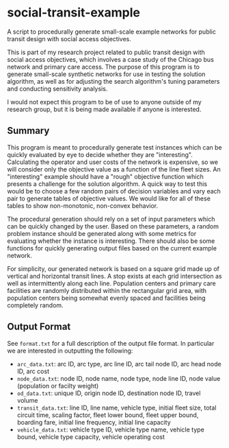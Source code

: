 # social-transit-example

A script to procedurally generate small-scale example networks for public transit design with social access objectives.

This is part of my research project related to public transit design with social access objectives, which involves a case study of the Chicago bus network and primary care access. The purpose of this program is to generate small-scale synthetic networks for use in testing the solution algorithm, as well as for adjusting the search algorithm's tuning parameters and conducting sensitivity analysis.

I would not expect this program to be of use to anyone outside of my research group, but it is being made available if anyone is interested.

## Summary

This program is meant to procedurally generate test instances which can be quickly evaluated by eye to decide whether they are "interesting". Calculating the operator and user costs of the network is expensive, so we will consider only the objective value as a function of the line fleet sizes. An "interesting" example should have a "rough" objective function which presents a challenge for the solution algorithm. A quick way to test this would be to choose a few random pairs of decision variables and vary each pair to generate tables of objective values. We would like for all of these tables to show non-monotonic, non-convex behavior.

The procedural generation should rely on a set of input parameters which can be quickly changed by the user. Based on these parameters, a random problem instance should be generated along with some metrics for evaluating whether the instance is interesting. There should also be some functions for quickly generating output files based on the current example network.

For simplicity, our generated network is based on a square grid made up of vertical and horizontal transit lines. A stop exists at each grid intersection as well as intermittently along each line. Population centers and primary care facilities are randomly distributed within the rectangular grid area, with population centers being somewhat evenly spaced and facilities being completely random.

## Output Format

See `format.txt` for a full description of the output file format. In particular we are interested in outputting the following:

* `arc_data.txt`: arc ID, arc type, arc line ID, arc tail node ID, arc head node ID, arc cost
* `node_data.txt`: node ID, node name, node type, node line ID, node value (population or facilty weight)
* `od_data.txt`: unique ID, origin node ID, destination node ID, travel volume
* `transit_data.txt`: line ID, line name, vehicle type, initial fleet size, total circuit time, scaling factor, fleet lower bound, fleet upper bound, boarding fare, initial line frequency, initial line capacity
* `vehicle_data.txt`: vehicle type ID, vehicle type name, vehicle type bound, vehicle type capacity, vehicle operating cost
